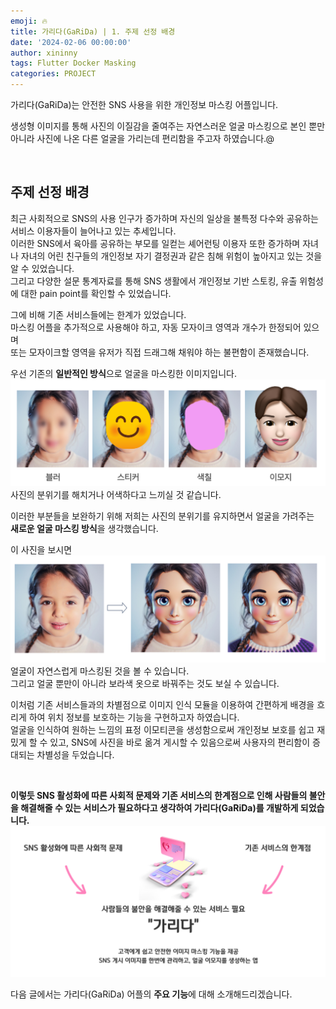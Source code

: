 ```yaml
---
emoji: 🔥
title: 가리다(GaRiDa) | 1. 주제 선정 배경
date: '2024-02-06 00:00:00'
author: xininny
tags: Flutter Docker Masking
categories: PROJECT
---
```


가리다(GaRiDa)는 안전한 SNS 사용을 위한 개인정보 마스킹 어플입니다.

생성형 이미지를 통해 사진의 이질감을 줄여주는 자연스러운 얼굴 마스킹으로 본인 뿐만 아니라 사진에 나온 다른 얼굴을 가리는데 편리함을 주고자 하였습니다.@

<br/>

## 주제 선정 배경

최근 사회적으로 SNS의 사용 인구가 증가하며 자신의 일상을 불특정 다수와 공유하는 서비스 이용자들이 늘어나고 있는 추세입니다.  
이러한 SNS에서 육아를 공유하는 부모를 일컫는 셰어런팅 이용자 또한 증가하며 자녀나 자녀의 어린 친구들의 개인정보 자기 결정권과 같은 침해 위험이 높아지고 있는 것을 알 수 있었습니다.  
그리고 다양한 설문 통계자료를 통해 SNS 생활에서 개인정보 기반 스토킹, 유출 위험성에 대한 pain point를 확인할 수 있었습니다.

그에 비해 기존 서비스들에는 한계가 있었습니다.  
마스킹 어플을 추가적으로 사용해야 하고, 자동 모자이크 영역과 개수가 한정되어 있으며  
또는 모자이크할 영역을 유저가 직접 드래그해 채워야 하는 불편함이 존재했습니다.

우선 기존의 **일반적인 방식**으로 얼굴을 마스킹한 이미지입니다.
![normal-masking.png](normal-masking.png)
사진의 분위기를 해치거나 어색하다고 느끼실 것 같습니다.

이러한 부분들을 보완하기 위해 저희는 사진의 분위기를 유지하면서 얼굴을 가려주는  
**새로운 얼굴 마스킹 방식**을 생각했습니다.

이 사진을 보시면
![garida-masking.png](garida-masking.png)
얼굴이 자연스럽게 마스킹된 것을 볼 수 있습니다.  
그리고 얼굴 뿐만이 아니라 보라색 옷으로 바꿔주는 것도 보실 수 있습니다.

이처럼 기존 서비스들과의 차별점으로 이미지 인식 모듈을 이용하여 간편하게 배경을 흐리게 하여 위치 정보를 보호하는 기능을 구현하고자 하였습니다.  
얼굴을 인식하여 원하는 느낌의 표정 이모티콘을 생성함으로써 개인정보 보호를 쉽고 재밌게 할 수 있고, SNS에 사진을 바로 옮겨 게시할 수 있음으로써 사용자의 편리함이 증대되는 차별성을 두었습니다.

<br>

**이렇듯 SNS 활성화에 따른 사회적 문제와 기존 서비스의 한계점으로 인해 사람들의 불안을 해결해줄 수 있는 서비스가 필요하다고 생각하여 가리다(GaRiDa)를 개발하게 되었습니다.**
![garida-introduce.png](garida-introduce.png)
<br>

다음 글에서는 가리다(GaRiDa) 어플의 **주요 기능**에 대해 소개해드리겠습니다.

<script src="https://utteranc.es/client.js"
        repo="xininny/xininny.github.io"
        issue-term="pathname"
        theme="github-light"
        crossorigin="anonymous"
        async>
</script>
